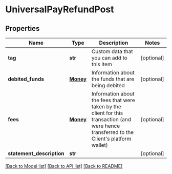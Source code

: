 # UniversalPayRefundPost

## Properties
Name | Type | Description | Notes
------------ | ------------- | ------------- | -------------
**tag** | **str** | Custom data that you can add to this item | [optional] 
**debited_funds** | [**Money**](Money.md) | Information about the funds that are being debited | [optional] 
**fees** | [**Money**](Money.md) | Information about the fees that were taken by the client for this transaction (and were hence transferred to the Client&#39;s platform wallet) | [optional] 
**statement_description** | **str** |  | [optional] 

[[Back to Model list]](../README.md#documentation-for-models) [[Back to API list]](../README.md#documentation-for-api-endpoints) [[Back to README]](../README.md)


